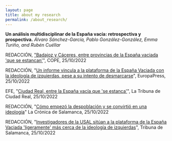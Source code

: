 ```yaml
---
layout: page
title: about my research
permalink: /about_research/
---
```


<b>Un análisis multidisciplinar de la España vacía: retrospectiva y prospectiva.</b> <i>Álvaro Sánchez-García, Pablo González-González, Emma Turiño, and Rubén Cuéllar</i>

REDACCIÓN, ["Badajoz y Cáceres, entre provincias de la España vaciada 'que se estancan'](https://www.cope.es/emisoras/extremadura/badajoz-provincia/badajoz/noticias/badajoz-caceres-entre-provincias-espana-vaciada-que-estanca-20221025_2361655)", COPE, 25/10/2022

REDACCIÓN, "[Un informe vincula a la plataforma de la España Vaciada con la ideología de izquierdas, pese a su intento de desmarcarse](https://www.europapress.es/nacional/noticia-informe-vincula-plataforma-espana-vaciada-ideologia-izquierdas-pese-intento-desmarcarse-20221025112548.html)", EuropaPress, 25/10/2022

EFE, "[Ciudad Real, entre la España vacía que 'se estanca'](https://www.latribunadeciudadreal.es/noticia/Z939E9E19-EFAF-F804-2C5AE72B6205967A/202210/ciudad-real-entre-la-espana-que-se-estanca)", La Tribuna de Ciudad Real, 25/10/2022

REDACCIÓN, "[Cómo empezó la despoblación y se convirtió en una ideología](https://lacronicadesalamanca.com/372482-como-empezo-la-despoblacion-y-se-convirtio-en-una-ideologia/)" La Crónica de Salamanca, 25/10/2022

REDACCIÓN, "[Investigadores de la USAL sitúan a la plataforma de la España Vaciada 'ligeramente' más cerca de la ideología de izquierdas](https://www.tribunasalamanca.com/noticias/309100/investigadores-de-la-usal-situan-a-la-plataforma-de-la-espana-vaciada-ligeramente-mas-cerca-de-la-ideologia-de-izquierdas)", Tribuna de Salamanca, 25/10/2022
